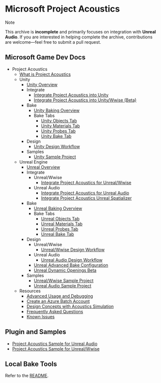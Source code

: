# Microsoft Project Acoustics

> [!NOTE]
>
> This archive is **incomplete** and primarily focuses on integration with **Unreal Audio**. If you are interested in helping complete the archive, contributions are welcome—feel free to submit a pull request.

<a name="microsoft-game-dev-docs"></a>
## Microsoft Game Dev Docs

- Project Acoustics
  - [What is Project Acoustics](./Docs/what-is-acoustics.md)
  - Unity
    - [Unity Overview](#)
    - Integrate
      - [Integrate Project Acoustics into Unity](#)
      - [Integrate Project Acoustics into Unity/Wwise (Beta)](#)
    - Bake
      - [Unity Baking Overview](#)
      - Bake Tabs
        - [Unity Objects Tab](#)
        - [Unity Materials Tab](#)
        - [Unity Probes Tab](#)
        - [Unity Bake Tab](#)
    - Design
      - [Unity Design Workflow](#)
    - Samples
      - [Unity Sample Project](#)
  - Unreal Engine
    - [Unreal Overview](./Docs/UnrealEngine/unreal-overview.md)
    - Integrate
      - Unreal/Wwise
        - [Integrate Project Acoustics for Unreal/Wwise](./Docs/UnrealEngine/unreal-wwise-integration.md)
      - Unreal Audio
        - [Integrate Project Acoustics for Unreal Audio](./Docs/UnrealEngine/unreal-audio-integration.md)
        - [Integrate Project Acoustics Unreal Spatializer](./Docs/UnrealEngine/unreal-audio-spatializer.md)
    - Bake
      - [Unreal Baking Overview](./Docs/UnrealEngine/unreal-baking-overview.md)
      - Bake Tabs
        - [Unreal Objects Tab](#)
        - [Unreal Materials Tab](#)
        - [Unreal Probes Tab](#)
        - [Unreal Bake Tab](./Docs/UnrealEngine/unreal-baking-bake.md)
    - Design
      - Unreal/Wwise
        - [Unreal/Wwise Design Workflow](./Docs/UnrealEngine/unreal-wwise-design.md)
      - Unreal Audio
        - [Unreal Audio Design Workflow](./Docs/UnrealEngine/unreal-audio-design.md)
      - [Unreal Advanced Bake Configuration](./Docs/UnrealEngine/unreal-baking-advanced.md)
      - [Unreal Dynamic Openings Beta](./Docs/UnrealEngine/unreal-beta.md)
    - Samples
      - [Unreal/Wwise Sample Project](./Docs/UnrealEngine/unreal-wwise-sample.md)
      - [Unreal Audio Sample Project](./Docs/UnrealEngine/unreal-audio-sample.md)
  - Resources
    - [Advanced Usage and Debugging](#)
    - [Create an Azure Batch Account](./Docs/Resources/create-azure-account.md)
    - [Design Concepts with Acoustics Simulation](./Docs/Resources/design-process.md)
    - [Frequently Asked Questions](./Docs/Resources/faq.md)
    - [Known Issues](#)

<a name="plugin-and-samples"></a>
## Plugin and Samples

- [Project Acoustics Sample for Unreal Audio](https://github.com/viayulo/AcousticsGameUE)
- [Project Acoustics Sample for Unreal/Wwise](https://github.com/viayulo/AcousticsGameWwise)

<a name="local-bake-tools"></a>
## Local Bake Tools

Refer to the [README](./CommandLineLocalBakeTools/README.md).
